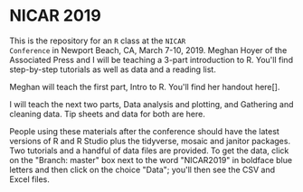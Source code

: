 # NICAR 2019

This is the repository for an <code>R</code> class at the <code>NICAR Conference</code> in Newport Beach, CA, March 7-10, 2019. Meghan Hoyer of the Associated Press and I will be teaching a 3-part introduction to R. You'll find step-by-step tutorials as well as data and a reading list.

Meghan will teach the first part, Intro to R. You'll find her handout here[].

I will teach the next two parts, Data analysis and plotting, and Gathering and cleaning data. Tip sheets and data for both are here.

People using these materials after the conference should have the latest versions of R and R Studio plus the tidyverse, mosaic and janitor packages. Two tutorials and a handful of data files are provided. To get the data, click on the "Branch: master" box next to the word "NICAR2019" in boldface blue letters and then click on the choice "Data"; you'll then see the CSV and Excel files.
